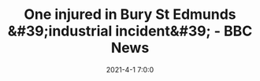 ---
"title": "One injured in Bury St Edmunds &amp;#39;industrial incident&amp;#39; - BBC News"
"date": "2021-4-1 7:0:0"
"feed_name": "GOOGLENEWSINDUSTRIAL"
"feed_website": "https://news.google.com/search?q=industrial%2Bincident&hl=en-US&gl=US&ceid=US:en"
"feed_rss": "https://news.google.com/rss/search?q=industrial%2Bincident&hl=en-US&gl=US&ceid=US:en"
"link": "https://www.bbc.com/news/uk-england-suffolk-56610246"
"file": "_posts/2021-1-1-172f2fe2f74bbf7d5e9bb9e4d04ca50a94d010e7.md"
"accident": "1"
"drilling": "0"
---